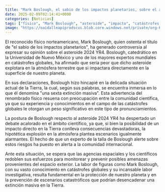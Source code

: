 ```yaml
---
title: "Mark Boslough, el sabio de los impactos planetarios, sobre el asteroide 2024 YR4 - 'Que explote en la atmósfera sería peor que si chocara en la Tierra'"
date: 2025-02-09T02:14:41+0000
categories: [Noticias]
tags: ["físico", "Mark Boslough", "asteroide", "impacto", "catástrofes globales", "extinción masiva", "comunidad científica", "amenazas espaciales."]
image: "https://oaidalleapiprodscus.blob.core.windows.net/private/org-HKmKxpuNw3Y88lm4EBrIPq0n/user-ZwiCXOggLL8ZNNKE2g7rXFmV/img-KJoSFVQ0BBI8Ie10vS4Z400L.png?st=2025-02-09T01%3A14%3A41Z&se=2025-02-09T03%3A14%3A41Z&sp=r&sv=2024-08-04&sr=b&rscd=inline&rsct=image/png&skoid=d505667d-d6c1-4a0a-bac7-5c84a87759f8&sktid=a48cca56-e6da-484e-a814-9c849652bcb3&skt=2025-02-08T09%3A25%3A41Z&ske=2025-02-09T09%3A25%3A41Z&sks=b&skv=2024-08-04&sig=IHjHspD%2BYXxO3RoqDQNNONMy7xlr5IfjGjFVNRy9x18%3D"
---
```


El reconocido físico norteamericano, Mark Boslough, quien ostenta el título de "el sabio de los impactos planetarios", ha generado controversia al expresar su opinión sobre el asteroide 2024 YR4. Boslough, catedrático en la Universidad de Nuevo México y uno de los mayores expertos mundiales en catástrofes globales, ha afirmado que sería peor que dicho asteroide explotara en la atmósfera terrestre que si impactara directamente en la superficie de nuestro planeta.

En sus declaraciones, Boslough hizo hincapié en la delicada situación actual de la Tierra, la cual, según sus palabras, se encuentra inmersa en lo que él denomina "una sexta extinción masiva". Esta advertencia del renombrado físico resuena con preocupación entre la comunidad científica, ya que su experiencia y conocimientos en el campo de las catástrofes globales le otorgan un peso significativo en este tipo de pronunciamientos.

La postura de Boslough respecto al asteroide 2024 YR4 ha despertado un debate acalorado en el ámbito científico, ya que, si bien la posibilidad de un impacto directo en la Tierra conlleva consecuencias devastadoras, la hipotética explosión en la atmósfera plantea escenarios igualmente alarmantes. El hecho de que un experto de la talla de Boslough alerte sobre estos riesgos ha puesto en alerta a la comunidad internacional.

Ante esta situación, se espera que las agencias espaciales y los científicos redoblen sus esfuerzos para monitorear y prevenir posibles amenazas provenientes del espacio exterior. La labor de figuras como Mark Boslough, con su vasto conocimiento en catástrofes globales y su incansable labor investigativa, resulta fundamental en la protección de nuestro planeta y en la prevención de escenarios catastróficos que podrían desencadenar una extinción masiva en la Tierra.
    